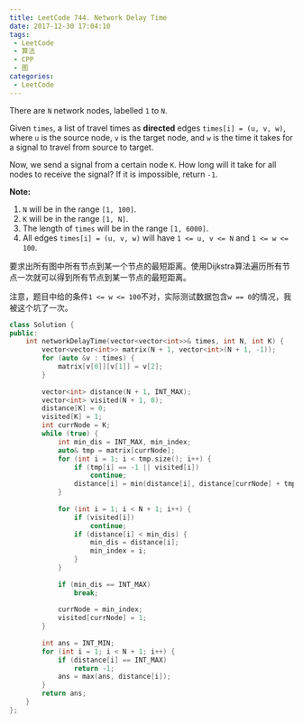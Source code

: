 ```yaml
---
title: LeetCode 744. Network Delay Time
date: 2017-12-30 17:04:10
tags:
 - LeetCode
 - 算法
 - CPP
 - 图
categories:
 - LeetCode
---
```


There are `N` network nodes, labelled `1` to `N`.

Given `times`, a list of travel times as **directed** edges `times[i] = (u, v, w)`, where `u` is the source node, `v` is the target node, and `w` is the time it takes for a signal to travel from source to target.

Now, we send a signal from a certain node `K`. How long will it take for all nodes to receive the signal? If it is impossible, return `-1`.

**Note:**

1. `N` will be in the range `[1, 100]`.
2. `K` will be in the range `[1, N]`.
3. The length of `times` will be in the range `[1, 6000]`.
4. All edges `times[i] = (u, v, w)` will have `1 <= u, v <= N` and `1 <= w <= 100`.

<!-- more -->

要求出所有图中所有节点到某一个节点的最短距离。使用Dijkstra算法遍历所有节点一次就可以得到所有节点到某一节点的最短距离。

注意，题目中给的条件`1 <= w <= 100`不对，实际测试数据包含`w == 0`的情况，我被这个坑了一次。

```cpp
class Solution {
public:
    int networkDelayTime(vector<vector<int>>& times, int N, int K) {
        vector<vector<int>> matrix(N + 1, vector<int>(N + 1, -1));
        for (auto &v : times) {
            matrix[v[0]][v[1]] = v[2];
        }
        
        vector<int> distance(N + 1, INT_MAX);
        vector<int> visited(N + 1, 0);
        distance[K] = 0;
        visited[K] = 1;
        int currNode = K;
        while (true) {
            int min_dis = INT_MAX, min_index;
            auto& tmp = matrix[currNode];
            for (int i = 1; i < tmp.size(); i++) {
                if (tmp[i] == -1 || visited[i]) 
                    continue;
                distance[i] = min(distance[i], distance[currNode] + tmp[i]);
            }
            
            for (int i = 1; i < N + 1; i++) {
                if (visited[i]) 
                    continue;
                if (distance[i] < min_dis) {
                    min_dis = distance[i];
                    min_index = i;
                }
            }
            
            if (min_dis == INT_MAX)
                break;
            
            currNode = min_index;
            visited[currNode] = 1;
        }
        
        int ans = INT_MIN;
        for (int i = 1; i < N + 1; i++) {
            if (distance[i] == INT_MAX)
                return -1;
            ans = max(ans, distance[i]);
        }
        return ans;
    }
};
```

